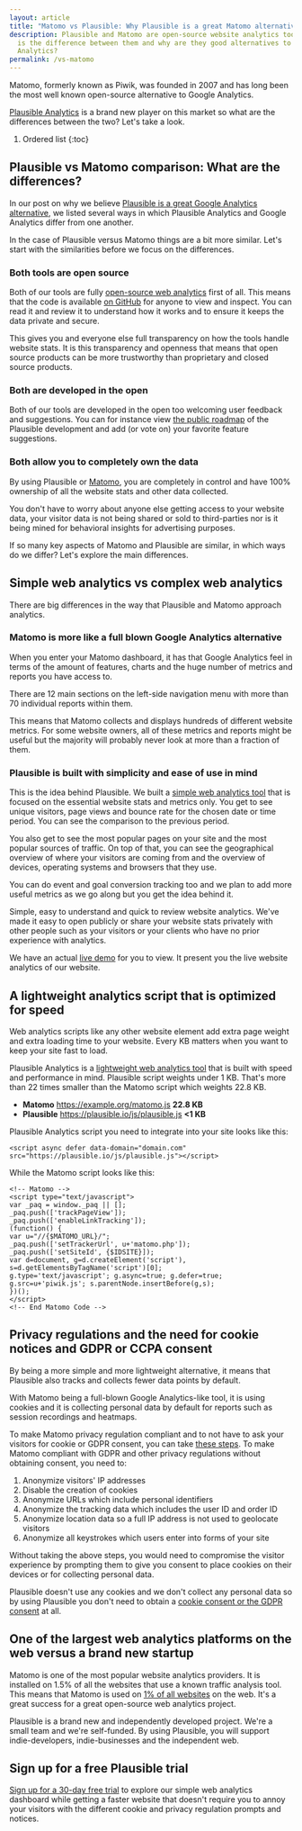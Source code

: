 ```yaml
---
layout: article
title: "Matomo vs Plausible: Why Plausible is a great Matomo alternative"
description: Plausible and Matomo are open-source website analytics tools. What
  is the difference between them and why are they good alternatives to Google
  Analytics?
permalink: /vs-matomo
---
```

Matomo, formerly known as Piwik, was founded in 2007 and has long been the most well known open-source alternative to Google Analytics.

[Plausible Analytics](https://plausible.io) is a brand new player on this market so what are the differences between the two? Let's take a look.

1. Ordered list
{:toc}

## Plausible vs Matomo comparison: What are the differences?

In our post on why we believe [Plausible is a great Google Analytics alternative](https://plausible.io/vs-google-analytics), we listed several ways in which Plausible Analytics and Google Analytics differ from one another.

In the case of Plausible versus Matomo things are a bit more similar. Let's start with the similarities before we focus on the differences.

### Both tools are open source

Both of our tools are fully [open-source web analytics](https://plausible.io/open-source-website-analytics) first of all. This means that the code is available [on GitHub](https://github.com/plausible/analytics/) for anyone to view and inspect. You can read it and review it to understand how it works and to ensure it keeps the data private and secure.

This gives you and everyone else full transparency on how the tools handle website stats. It is this transparency and openness that means that open source products can be more trustworthy than proprietary and closed source products.

### Both are developed in the open

Both of our tools are developed in the open too welcoming user feedback and suggestions. You can for instance view [the public roadmap](https://plausible.io/roadmap) of the Plausible development and add (or vote on) your favorite feature suggestions.

### Both allow you to completely own the data

By using Plausible or [Matomo](https://matomo.org/), you are completely in control and have 100% ownership of all the website stats and other data collected.

You don't have to worry about anyone else getting access to your website data, your visitor data is not being shared or sold to third-parties nor is it being mined for behavioral insights for advertising purposes.

If so many key aspects of Matomo and Plausible are similar, in which ways do we differ? Let's explore the main differences.

## Simple web analytics vs complex web analytics

There are big differences in the way that Plausible and Matomo approach analytics.

### Matomo is more like a full blown Google Analytics alternative

When you enter your Matomo dashboard, it has that Google Analytics feel in terms of the amount of features, charts and the huge number of metrics and reports you have access to.

There are 12 main sections on the left-side navigation menu with more than 70 individual reports within them.

This means that Matomo collects and displays hundreds of different website metrics. For some website owners, all of these metrics and reports might be useful but the majority will probably never look at more than a fraction of them.

### Plausible is built with simplicity and ease of use in mind

This is the idea behind Plausible. We built a [simple web analytics tool](https://plausible.io/simple-web-analytics) that is focused on the essential website stats and metrics only. You get to see unique visitors, page views and bounce rate for the chosen date or time period. You can see the comparison to the previous period.

You also get to see the most popular pages on your site and the most popular sources of traffic. On top of that, you can see the geographical overview of where your visitors are coming from and the overview of devices, operating systems and browsers that they use.

You can do event and goal conversion tracking too and we plan to add more useful metrics as we go along but you get the idea behind it.

Simple, easy to understand and quick to review website analytics. We've made it easy to open publicly or share your website stats privately with other people such as your visitors or your clients who have no prior experience with analytics.

We have an actual [live demo](https://plausible.io/plausible.io) for you to view. It present you the live website analytics of our website.

## A lightweight analytics script that is optimized for speed

Web analytics scripts like any other website element add extra page weight and extra loading time to your website. Every KB matters when you want to keep your site fast to load.

Plausible Analytics is a [lightweight web analytics tool](https://plausible.io/lightweight-web-analytics) that is built with speed and performance in mind. Plausible script weights under 1 KB. That's more than 22 times smaller than the Matomo script which weights 22.8 KB.

* **Matomo** https://example.org/matomo.js **22.8 KB**
* **Plausible** https://plausible.io/js/plausible.js **<1 KB**

Plausible Analytics script you need to integrate into your site looks like this:

    <script async defer data-domain="domain.com"
    src="https://plausible.io/js/plausible.js"></script>

While the Matomo script looks like this:

    <!-- Matomo -->
    <script type="text/javascript">
    var _paq = window._paq || [];
    _paq.push(['trackPageView']);
    _paq.push(['enableLinkTracking']);
    (function() {
    var u="//{$MATOMO_URL}/";
    _paq.push(['setTrackerUrl', u+'matomo.php']);
    _paq.push(['setSiteId', {$IDSITE}]);
    var d=document, g=d.createElement('script'),
    s=d.getElementsByTagName('script')[0];
    g.type='text/javascript'; g.async=true; g.defer=true;
    g.src=u+'piwik.js'; s.parentNode.insertBefore(g,s);
    })();
    </script>
    <!-- End Matomo Code -->

## Privacy regulations and the need for cookie notices and GDPR or CCPA consent

By being a more simple and more lightweight alternative, it means that Plausible also tracks and collects fewer data points by default.

With Matomo being a full-blown Google Analytics-like tool, it is using cookies and it is collecting personal data by default for reports such as session recordings and heatmaps.

To make Matomo privacy regulation compliant and to not have to ask your visitors for cookie or GDPR consent, you can take [these steps](https://matomo.org/blog/2018/04/how-to-not-process-any-personal-data-with-matomo-and-what-it-means-for-you/). To make Matomo compliant with GDPR and other privacy regulations without obtaining consent, you need to:

1. Anonymize visitors' IP addresses
2. Disable the creation of cookies
3. Anonymize URLs which include personal identifiers
4. Anonymize the tracking data which includes the user ID and order ID
5. Anonymize location data so a full IP address is not used to geolocate visitors
6. Anonymize all keystrokes which users enter into forms of your site

Without taking the above steps, you would need to compromise the visitor experience by prompting them to give you consent to place cookies on their devices or for collecting personal data.

Plausible doesn't use any cookies and we don't collect any personal data so by using Plausible you don't need to obtain a [cookie consent or the GDPR consent](https://plausible.io/data-policy) at all.

## One of the largest web analytics platforms on the web versus a brand new startup

Matomo is one of the most popular website analytics providers. It is installed on 1.5% of all the websites that use a known traffic analysis tool. This means that Matomo is used on [1% of all websites](https://w3techs.com/technologies/details/ta-piwik) on the web. It's a great success for a great open-source web analytics project.

Plausible is a brand new and independently developed project. We're a small team and we're self-funded. By using Plausible, you will support indie-developers, indie-businesses and the independent web.

## Sign up for a free Plausible trial

[Sign up for a 30-day free trial](https://plausible.io/register) to explore our simple web analytics dashboard while getting a faster website that doesn't require you to annoy your visitors with the different cookie and privacy regulation prompts and notices.
